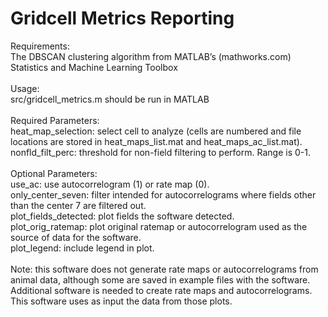 # Gridcell Metrics Reporting
Requirements:
<br>The DBSCAN clustering algorithm from MATLAB’s (mathworks.com) Statistics and Machine Learning Toolbox
<br>
<br>Usage:
<br>src/gridcell_metrics.m should be run in MATLAB
<br>
<br>Required Parameters:
<br>heat_map_selection: select cell to analyze (cells are numbered and file locations are stored in heat_maps_list.mat and heat_maps_ac_list.mat).
<br>nonfld_filt_perc: threshold for non-field filtering to perform. Range is 0-1.
<br>
<br>Optional Parameters:
<br>use_ac: use autocorrelogram (1) or rate map (0).
<br>only_center_seven: filter intended for autocorrelograms where fields other than the center 7 are filtered out.
<br>plot_fields_detected: plot fields the software detected.
<br>plot_orig_ratemap: plot original ratemap or autocorrelogram used as the source of data for the software.
<br>plot_legend: include legend in plot.
<br>
<br>Note: this software does not generate rate maps or autocorrelograms from animal data, although some are saved in example files with the software. Additional software is needed to create rate maps and autocorrelograms. This software uses as input the data from those plots.